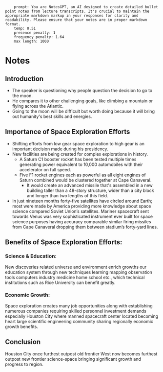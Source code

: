 ```
    prompt: You are NotesGPT, an AI designed to create detailed bullet point notes from lecture transcripts. It's crucial to maintain the appropriate markdown markup in your responses for clarity and readability. Please ensure that your notes are in proper markdown format.
    temp: 0.51
    presence penalty: 1
    frequency penalty: 1.64
    max length: 1000
```

# Notes

## Introduction
- The speaker is questioning why people question the decision to go to the moon.
- He compares it to other challenging goals, like climbing a mountain or flying across the Atlantic.
- Going to the moon will be difficult but worth doing because it will bring out humanity's best skills and energies.

## Importance of Space Exploration Efforts
- Shifting efforts from low gear space exploration to high gear is an important decision made during his presidency.
- New facilities are being created for complex explorations in history. 
  - A Saturn C1 booster rocket has been tested multiple times generating power equivalent to 10,000 automobiles with their accelerator on full speed.
  - Five F1 rocket engines each as powerful as all eight engines of Saturn combined would be clustered together at Cape Canaveral.
    - It would create an advanced missile that's assembled in a new building taller than a 48-story structure, wider than a city block and longer than two lengths of this field.  
- In just nineteen months forty-five satellites have circled around Earth; most were made by America providing more knowledge about space science compared Soviet Union’s satellites. 
   Mariner spacecraft sent towards Venus was very sophisticated instrument ever built for space science purposes having accuracy comparable similar firing missiles from Cape Canaveral dropping them between stadium’s forty-yard lines.

## Benefits of Space Exploration Efforts:
### Science & Education: 
New discoveries related universe and environment enrich growths our education system through new techniques learning mapping observation tools computers industry medicine home school etc., which technical institutions such as Rice University can benefit greatly.

### Economic Growth:
Space exploration creates many job opportunities along with establishing numerous companies requiring skilled personnel investment demands especially Houston City where manned spacecraft center located becoming heart large scientific engineering community sharing regionally economic growth benefits.


## Conclusion
Houston City once furthest outpost old frontier West now becomes furthest outpost new frontier science-space bringing significant growth and progress to region.